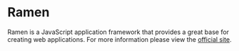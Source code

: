 Ramen
=====

Ramen is a JavaScript application framework that provides a great base for creating web applications. For more information please view the [official site](http://puritysdisciple.github.io/Ramen/).
